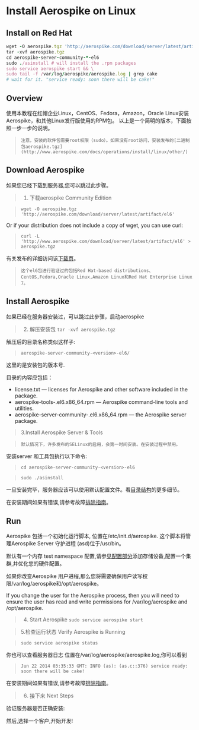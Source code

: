# Install Aerospike on Linux


## Install on Red Hat


```ruby
wget -O aerospike.tgz 'http://aerospike.com/download/server/latest/artifact/el6'
tar -xvf aerospike.tgz
cd aerospike-server-community-*-el6
sudo ./asinstall # will install the .rpm packages
sudo service aerospike start && \
sudo tail -f /var/log/aerospike/aerospike.log | grep cake
# wait for it. "service ready: soon there will be cake!"
```

## Overview

使用本教程在红帽企业Linux，CentOS、Fedora，Amazon，Oracle Linux安装Aerospike，和其他Linux发行版使用的RPM包。
以上是一个简明的版本，下面按照一步一步的说明。


>```注意，安装的软件包需要root权限（sudo）。如果没有root访问，安装发布的[二进制包aerospike.tgz](http://www.aerospike.com/docs/operations/install/linux/other/)```

## Download Aerospike

如果您已经下载到服务器,您可以跳过此步骤。

>1. 下载aerospike  Community Edition

>```wget -O aerospike.tgz 'http://aerospike.com/download/server/latest/artifact/el6'```

Or if your distribution does not include a copy of wget, you can use curl:

>```curl -L 'http://www.aerospike.com/download/server/latest/artifact/el6' > aerospike.tgz```

有关发布的详细访问该[下载页](http://www.aerospike.com/download)。


>```这个el6包进行验证过的包括Red Hat-based distributions、CentOS,Fedora,Oracle Linux,Amazon Linux和Red Hat Enterprise Linux 7。```

## Install Aerospike
如果已经在服务器安装过，可以跳过此步骤，启动aerospike

>2. 解压安装包
>```tar -xvf aerospike.tgz```

解压后的目录名称类似这样子:
>```aerospike-server-community-<version>-el6/```

这里的<version>是安装包的版本号.

目录的内容应包括：

* license.txt — licenses for Aerospike and other software included in the package.
* aerospike-tools-<version>.el6.x86_64.rpm — Aerospike command-line tools and utilities.
* aerospike-server-community-<version>.el6.x86_64.rpm — the Aerospike server package.

>3.Install Aerospike Server & Tools

>```默认情况下，许多发布的SELinux的启用，会第一时间安装。在安装过程中禁用。```

安装server 和工具包执行以下命令:

>```cd aerospike-server-community-<version>-el6```

>```sudo ./asinstall```

一旦安装完毕，服务器应该可以使用默认配置文件。看[目录结构](http://www.aerospike.com/docs/operations/manage/aerospike/directory_structure.html)的更多细节。


在安装期间如果有错误,请参考故障[排除指南](http://www.aerospike.com/docs/operations/troubleshoot/install/)。


## Run
Aerospike 包括一个初始化运行脚本, 位置在/etc/init.d/aerospike. 这个脚本将管理Aerospike Server 守护进程 (asd)位于/usr/bin。

默认有一个内存 test namespace 配置,请参[见配置部分](http://www.aerospike.com/docs/operations/configure/)添加存储设备,配置一个集群,并优化您的硬件配置。

如果你改变Aerospike 用户进程,那么您将需要确保用户读写权限/var/log/aerospike和/opt/aerospike。

If you change the user for the Aerospike process, then you will need to ensure the user has read and write permissions for /var/log/aerospike and /opt/aerospike.

>4. Start Aerospike
>```sudo service aerospike start```

>5.检查运行状态 Verify Aerospike is Running

>```sudo service aerospike status```

你也可以查看服务器日志 位置在/var/log/aerospike/aerospike.log,你可以看到
>```Jun 22 2014 03:35:33 GMT: INFO (as): (as.c::376) service ready: soon there will be cake!```

在安装期间如果有错误,请参考故障[排除指南](http://www.aerospike.com/docs/operations/troubleshoot/install/)。



>6. 接下来 Next Steps

验证服务器是否正确安装:

然后,选择一个客户,开始开发!


